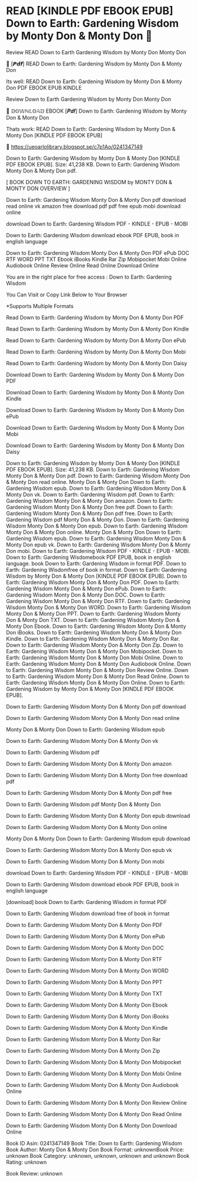 # READ [KINDLE PDF EBOOK EPUB] Down to Earth: Gardening Wisdom by  Monty Don &  Monty Don 💌
Review READ Down to Earth Gardening Wisdom by Monty Don Monty Don

📌 [𝙋𝙙𝙛] READ Down to Earth: Gardening Wisdom by Monty Don & Monty Don

Its well: READ Down to Earth: Gardening Wisdom by Monty Don & Monty Don PDF EBOOK EPUB KINDLE


Review Down to Earth Gardening Wisdom by Monty Don Monty Don

💌 𝔻𝕆𝕎ℕ𝕃𝕆𝔸𝔻 EBOOK [𝑷𝒅𝒇] Down to Earth: Gardening Wisdom by Monty Don & Monty Don

Thats work: READ Down to Earth: Gardening Wisdom by Monty Don & Monty Don [KINDLE PDF EBOOK EPUB]



🌟 https://ueoarlolibrary.blogspot.se/c7p1Ao/0241347149



Down to Earth: Gardening Wisdom by Monty Don & Monty Don [KINDLE PDF EBOOK EPUB]. Size: 41,238 KB. Down to Earth: Gardening Wisdom Monty Don & Monty Don pdf.

[ BOOK DOWN TO EARTH: GARDENING WISDOM by MONTY DON & MONTY DON OVERVIEW ]

Down to Earth: Gardening Wisdom Monty Don & Monty Don pdf download read online vk amazon free download pdf pdf free epub mobi download online

download Down to Earth: Gardening Wisdom PDF - KINDLE - EPUB - MOBI

Down to Earth: Gardening Wisdom download ebook PDF EPUB, book in english language

Down to Earth: Gardening Wisdom Monty Don & Monty Don PDF ePub DOC RTF WORD PPT TXT Ebook iBooks Kindle Rar Zip Mobipocket Mobi Online Audiobook Online Review Online Read Online Download Online

You are in the right place for free access : Down to Earth: Gardening Wisdom

You Can Visit or Copy Link Below to Your Browser

*Supports Multiple Formats

Read Down to Earth: Gardening Wisdom by Monty Don & Monty Don PDF

Read Down to Earth: Gardening Wisdom by Monty Don & Monty Don Kindle

Read Down to Earth: Gardening Wisdom by Monty Don & Monty Don ePub

Read Down to Earth: Gardening Wisdom by Monty Don & Monty Don Mobi

Read Down to Earth: Gardening Wisdom by Monty Don & Monty Don Daisy

Download Down to Earth: Gardening Wisdom by Monty Don & Monty Don PDF

Download Down to Earth: Gardening Wisdom by Monty Don & Monty Don Kindle

Download Down to Earth: Gardening Wisdom by Monty Don & Monty Don ePub

Download Down to Earth: Gardening Wisdom by Monty Don & Monty Don Mobi

Download Down to Earth: Gardening Wisdom by Monty Don & Monty Don Daisy

Down to Earth: Gardening Wisdom by Monty Don & Monty Don [KINDLE PDF EBOOK EPUB]. Size: 41,238 KB. Down to Earth: Gardening Wisdom Monty Don & Monty Don pdf. Down to Earth: Gardening Wisdom Monty Don & Monty Don read online. Monty Don & Monty Don Down to Earth: Gardening Wisdom epub. Down to Earth: Gardening Wisdom Monty Don & Monty Don vk. Down to Earth: Gardening Wisdom pdf. Down to Earth: Gardening Wisdom Monty Don & Monty Don amazon. Down to Earth: Gardening Wisdom Monty Don & Monty Don free pdf. Down to Earth: Gardening Wisdom Monty Don & Monty Don pdf free. Down to Earth: Gardening Wisdom pdf Monty Don & Monty Don. Down to Earth: Gardening Wisdom Monty Don & Monty Don epub. Down to Earth: Gardening Wisdom Monty Don & Monty Don online. Monty Don & Monty Don Down to Earth: Gardening Wisdom epub. Down to Earth: Gardening Wisdom Monty Don & Monty Don epub vk. Down to Earth: Gardening Wisdom Monty Don & Monty Don mobi. Down to Earth: Gardening Wisdom PDF - KINDLE - EPUB - MOBI. Down to Earth: Gardening Wisdomebook PDF EPUB, book in english language. book Down to Earth: Gardening Wisdom in format PDF. Down to Earth: Gardening Wisdomfree of book in format. Down to Earth: Gardening Wisdom by Monty Don & Monty Don [KINDLE PDF EBOOK EPUB]. Down to Earth: Gardening Wisdom Monty Don & Monty Don PDF. Down to Earth: Gardening Wisdom Monty Don & Monty Don ePub. Down to Earth: Gardening Wisdom Monty Don & Monty Don DOC. Down to Earth: Gardening Wisdom Monty Don & Monty Don RTF. Down to Earth: Gardening Wisdom Monty Don & Monty Don WORD. Down to Earth: Gardening Wisdom Monty Don & Monty Don PPT. Down to Earth: Gardening Wisdom Monty Don & Monty Don TXT. Down to Earth: Gardening Wisdom Monty Don & Monty Don Ebook. Down to Earth: Gardening Wisdom Monty Don & Monty Don iBooks. Down to Earth: Gardening Wisdom Monty Don & Monty Don Kindle. Down to Earth: Gardening Wisdom Monty Don & Monty Don Rar. Down to Earth: Gardening Wisdom Monty Don & Monty Don Zip. Down to Earth: Gardening Wisdom Monty Don & Monty Don Mobipocket. Down to Earth: Gardening Wisdom Monty Don & Monty Don Mobi Online. Down to Earth: Gardening Wisdom Monty Don & Monty Don Audiobook Online. Down to Earth: Gardening Wisdom Monty Don & Monty Don Review Online. Down to Earth: Gardening Wisdom Monty Don & Monty Don Read Online. Down to Earth: Gardening Wisdom Monty Don & Monty Don Online. Down to Earth: Gardening Wisdom by Monty Don & Monty Don [KINDLE PDF EBOOK EPUB].

Down to Earth: Gardening Wisdom Monty Don & Monty Don pdf download

Down to Earth: Gardening Wisdom Monty Don & Monty Don read online

Monty Don & Monty Don Down to Earth: Gardening Wisdom epub

Down to Earth: Gardening Wisdom Monty Don & Monty Don vk

Down to Earth: Gardening Wisdom pdf

Down to Earth: Gardening Wisdom Monty Don & Monty Don amazon

Down to Earth: Gardening Wisdom Monty Don & Monty Don free download pdf

Down to Earth: Gardening Wisdom Monty Don & Monty Don pdf free

Down to Earth: Gardening Wisdom pdf Monty Don & Monty Don

Down to Earth: Gardening Wisdom Monty Don & Monty Don epub download

Down to Earth: Gardening Wisdom Monty Don & Monty Don online

Monty Don & Monty Don Down to Earth: Gardening Wisdom epub download

Down to Earth: Gardening Wisdom Monty Don & Monty Don epub vk

Down to Earth: Gardening Wisdom Monty Don & Monty Don mobi

download Down to Earth: Gardening Wisdom PDF - KINDLE - EPUB - MOBI

Down to Earth: Gardening Wisdom download ebook PDF EPUB, book in english language

[download] book Down to Earth: Gardening Wisdom in format PDF

Down to Earth: Gardening Wisdom download free of book in format

Down to Earth: Gardening Wisdom Monty Don & Monty Don PDF

Down to Earth: Gardening Wisdom Monty Don & Monty Don ePub

Down to Earth: Gardening Wisdom Monty Don & Monty Don DOC

Down to Earth: Gardening Wisdom Monty Don & Monty Don RTF

Down to Earth: Gardening Wisdom Monty Don & Monty Don WORD

Down to Earth: Gardening Wisdom Monty Don & Monty Don PPT

Down to Earth: Gardening Wisdom Monty Don & Monty Don TXT

Down to Earth: Gardening Wisdom Monty Don & Monty Don Ebook

Down to Earth: Gardening Wisdom Monty Don & Monty Don iBooks

Down to Earth: Gardening Wisdom Monty Don & Monty Don Kindle

Down to Earth: Gardening Wisdom Monty Don & Monty Don Rar

Down to Earth: Gardening Wisdom Monty Don & Monty Don Zip

Down to Earth: Gardening Wisdom Monty Don & Monty Don Mobipocket

Down to Earth: Gardening Wisdom Monty Don & Monty Don Mobi Online

Down to Earth: Gardening Wisdom Monty Don & Monty Don Audiobook Online

Down to Earth: Gardening Wisdom Monty Don & Monty Don Review Online

Down to Earth: Gardening Wisdom Monty Don & Monty Don Read Online

Down to Earth: Gardening Wisdom Monty Don & Monty Don Download Online

Book ID Asin: 0241347149
Book Title: Down to Earth: Gardening Wisdom
Book Author: Monty Don & Monty Don
Book Format: unknownBook Price: unknown
Book Category: unknown, unknown, unknown and unknown
Book Rating: unknown

Book Review: unknown
